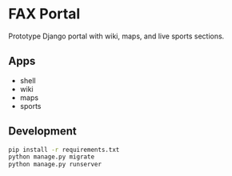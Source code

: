 # FAX Portal

Prototype Django portal with wiki, maps, and live sports sections.

## Apps

- shell
- wiki
- maps
- sports

## Development

```bash
pip install -r requirements.txt
python manage.py migrate
python manage.py runserver
```
